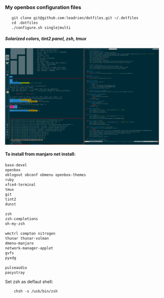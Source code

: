 
### My openbox configuration files

```
   git clone git@github.com:leadrien/dotfiles.git ~/.dotfiles
   cd .dotfiles
   ./configure.sh single|multi
```

##### Solarized colors, tint2 panel, zsh, tmux

![dotfiles](screen.png)


#### To install from manjaro net install:

```
base-devel
openbox
oblogout obconf obmenu openbox-themes
ruby
xfce4-terminal
tmux
git
tint2
dunst

zsh
zsh-completions
oh-my-zsh

wmctrl compton nitrogen
thunar thunar-volman
dmenu-manjaro
network-manager-applet
gvfs
pyxdg

pulseaudio
pasystray

```

Set zsh as deflaut shell:
```
    chsh -s /usb/bin/zsh
```

